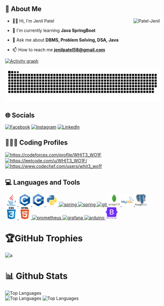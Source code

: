## 💫 About Me

<img align="right" src="https://visitcount.itsvg.in/api?id=Patel-Jenil&label=Profile%20views&color=1&icon=5&pretty=true" alt="Patel-Jenil" />

- 👋🏻 Hi, I'm Jenil Patel 

- 🌱 I'm currently learning **Java SpringBoot**

- 💬 Ask me about **DBMS, Problem Solving, DSA, Java**

- 📫 How to reach me **jenilpatel58@gmail.com**

[![Activity graph](http://github-profile-summary-cards.vercel.app/api/cards/profile-details?username=Patel-Jenil&theme=tokyonight)](https://github.com/Patel-Jenil/)

[![Snake](https://github.com/Patel-Jenil/Patel-Jenil/blob/output/github-contribution-grid-snake-dark.svg?palette=github-dark)](https://github.com/Patel-Jenil/)

## 🌐 Socials

[![Facebook](https://img.shields.io/badge/Facebook-%231877F2.svg?logo=Facebook&logoColor=white)](https://www.facebook.com/jenil.patel.12532) [![Instagram](https://img.shields.io/badge/Instagram-%23E4405F.svg?logo=Instagram&logoColor=white)](https://instagram.com/patel_jenil_g) [![LinkedIn](https://img.shields.io/badge/LinkedIn-%230077B5.svg?logo=linkedin&logoColor=white)](https://www.linkedin.com/in/patel-jenil-g/)

## 👨🏻‍💻 Coding Profiles

<p align="left">
<a href="https://codeforces.com/profile/WHIT3_WO1F" target="blank"><img align="center" src="https://raw.githubusercontent.com/rahuldkjain/github-profile-readme-generator/master/src/images/icons/Social/codeforces.svg" alt="https://codeforces.com/profile/WHIT3_WO1F" height="35" width="30" /></a>
<a href="https://leetcode.com/u/WHIT3_WO1F/" target="blank"><img align="center" src="https://raw.githubusercontent.com/rahuldkjain/github-profile-readme-generator/master/src/images/icons/Social/leet-code.svg" alt="https://leetcode.com/u/WHIT3_WO1F/" height="30" width="35" /></a>
<a href="https://www.codechef.com/users/whit3_wo1f" target="blank"><img align="center" src="https://avatars.githubusercontent.com/u/72144733?s=200&v=4" alt="https://www.codechef.com/users/whit3_wo1f" height="30" width="35"/></a>
</p>

## 💻 Languages and Tools

<p align="left"> <a href="https://www.java.com" target="_blank" rel="noreferrer"> <img src="https://raw.githubusercontent.com/devicons/devicon/master/icons/java/java-original.svg" alt="java" width="40" height="40"/> </a> <a href="https://www.cprogramming.com/" target="_blank" rel="noreferrer"> <img src="https://raw.githubusercontent.com/devicons/devicon/master/icons/c/c-original.svg" alt="c" width="40" height="40"/> </a> <a href="https://www.w3schools.com/cpp/" target="_blank" rel="noreferrer"> <img src="https://raw.githubusercontent.com/devicons/devicon/master/icons/cplusplus/cplusplus-original.svg" alt="cplusplus" width="40" height="40"/> </a> <a href="https://www.python.org" target="_blank" rel="noreferrer"> <img src="https://raw.githubusercontent.com/devicons/devicon/master/icons/python/python-original.svg" alt="python" width="40" height="40"/> </a> <a href="https://spring.io/" target="_blank" rel="noreferrer"> <img src="https://www.vectorlogo.zone/logos/springio/springio-icon.svg" alt="spring" width="40" height="40"/> </a> <a href="https://www.djangoproject.com/" target="_blank" rel="noreferrer"> <img src="https://avatars.githubusercontent.com/u/27804?s=200&v=4" alt="spring" width="40" height="40"/> </a> <a href="https://git-scm.com/" target="_blank" rel="noreferrer"> <img src="https://www.vectorlogo.zone/logos/git-scm/git-scm-icon.svg" alt="git" width="40" height="40"/> </a> <a href="https://www.mongodb.com/" target="_blank" rel="noreferrer"> <img src="https://raw.githubusercontent.com/devicons/devicon/master/icons/mongodb/mongodb-original-wordmark.svg" alt="mongodb" width="40" height="40"/> </a> <a href="https://www.mysql.com/" target="_blank" rel="noreferrer"> <img src="https://raw.githubusercontent.com/devicons/devicon/master/icons/mysql/mysql-original-wordmark.svg" alt="mysql" width="40" height="40"/> </a> <a href="https://www.postgresql.org" target="_blank" rel="noreferrer"> <img src="https://raw.githubusercontent.com/devicons/devicon/master/icons/postgresql/postgresql-original-wordmark.svg" alt="postgresql" width="40" height="40"/> </a> <a href="https://www.w3schools.com/css/" target="_blank" rel="noreferrer"> <img src="https://raw.githubusercontent.com/devicons/devicon/master/icons/css3/css3-original-wordmark.svg" alt="css3" width="40" height="40"/> </a> <a href="https://www.w3.org/html/" target="_blank" rel="noreferrer"> <img src="https://raw.githubusercontent.com/devicons/devicon/master/icons/html5/html5-original-wordmark.svg" alt="html5" width="40" height="40"/> </a> <a href="https://prometheus.io/" target="_blank" rel="noreferrer"> <img src="https://avatars.githubusercontent.com/u/3380462?s=200&v=4" alt="prometheus" width="40" height="40"/> </a> <a href="https://grafana.com/" target="_blank" rel="noreferrer"> <img src="https://avatars.githubusercontent.com/u/7195757?s=200&v=4" alt="grafana" width="40" height="40"/> </a> <a href="https://www.arduino.cc/" target="_blank" rel="noreferrer"> <img src="https://cdn.worldvectorlogo.com/logos/arduino-1.svg" alt="arduino" width="40" height="40"/> </a> <a href="https://getbootstrap.com" target="_blank" rel="noreferrer"> <img src="https://raw.githubusercontent.com/devicons/devicon/master/icons/bootstrap/bootstrap-plain-wordmark.svg" alt="bootstrap" width="40" height="40"/> </a> </p>

# 🏆GitHub Trophies

![a](https://github-profile-trophy.vercel.app/?username=Patel-Jenil&theme=radical&no-frame=false&no-bg=false&margin-w=4)

# 📊 Github Stats

![Top Languages](https://github-readme-stats.vercel.app/api/top-langs?username=Patel-Jenil&show_icons=true&locale=en&layout=compact&theme=tokyonight)      
![Top Languages](https://github-readme-stats.vercel.app/api?username=Patel-Jenil&show_icons=true&locale=en&theme=tokyonight) 
![Top Languages](https://github-readme-streak-stats.herokuapp.com/?user=Patel-Jenil&show_icons=true&locale=en&theme=tokyonight)
